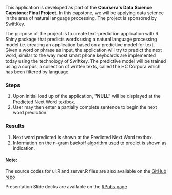 This application is developed as part of the **Coursera's Data Science Capstone: Final Project**. In this capstone, we will be applying data science in the area of natural language processing. The project is sponsored by SwiftKey.

The purpose of the project is to create text-prediction application with R Shiny package that predicts words using a natural language processing model i.e. creating an application based on a predictive model for text. Given a word or phrase as input, the application will try to predict the next word, similar to the way most smart phone keyboards are implemented today using the technology of Swiftkey. The predictive model will be trained using a corpus, a collection of written texts, called the HC Corpora which has been filtered by language.

### Steps
1. Upon initial load up of the application, **"NULL"** will be displayed at the Predicted Next Word textbox.
2. User may then enter a partially complete sentence to begin the next word prediction.


### Results
1. Next word predicted is shown at the Predicted Next Word textbox.
2. Information on the n-gram backoff algorithm used to predict is shown as indication.

#### Note:
The source codes for ui.R and server.R files are also available on the [GitHub repo](https://github.com/badal2017/Capstone)

Presentation Slide decks are available on the [RPubs page](https://rpubs.com/badalchowdhury/capstone)